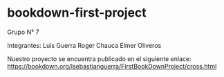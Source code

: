 # bookdown-first-project

Grupo N° 7

Integrantes:
Luis Guerra
Roger Chauca
Elmer Oliveros

Nuestro proyecto se encuentra publicado en el siguiente enlace:
https://bookdown.org/lsebastianguerra/FirstBookDownProject/cross.html